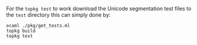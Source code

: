 For the `topkg test` to work download the Unicode segmentation test files
to the `test` directory this can simply done by:

    ocaml ./pkg/get_tests.ml
    topkg build
    topkg test
            
